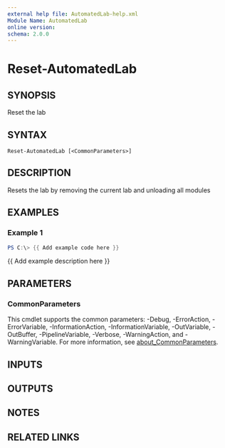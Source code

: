 ```yaml
---
external help file: AutomatedLab-help.xml
Module Name: AutomatedLab
online version:
schema: 2.0.0
---
```


# Reset-AutomatedLab

## SYNOPSIS
Reset the lab

## SYNTAX

```
Reset-AutomatedLab [<CommonParameters>]
```

## DESCRIPTION
Resets the lab by removing the current lab and unloading all modules

## EXAMPLES

### Example 1
```powershell
PS C:\> {{ Add example code here }}
```

{{ Add example description here }}

## PARAMETERS

### CommonParameters
This cmdlet supports the common parameters: -Debug, -ErrorAction, -ErrorVariable, -InformationAction, -InformationVariable, -OutVariable, -OutBuffer, -PipelineVariable, -Verbose, -WarningAction, and -WarningVariable. For more information, see [about_CommonParameters](http://go.microsoft.com/fwlink/?LinkID=113216).

## INPUTS

## OUTPUTS

## NOTES

## RELATED LINKS

